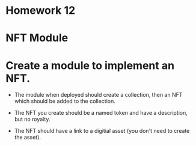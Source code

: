 # Homework 12
# NFT Module
# Create a module to implement an NFT.

- The module when deployed should create a collection, then an NFT which should be added to the collection.

- The NFT you create should be a named token and have a description, but no royalty.

- The NFT should have a link to a digitial asset (you don't need to create the asset).